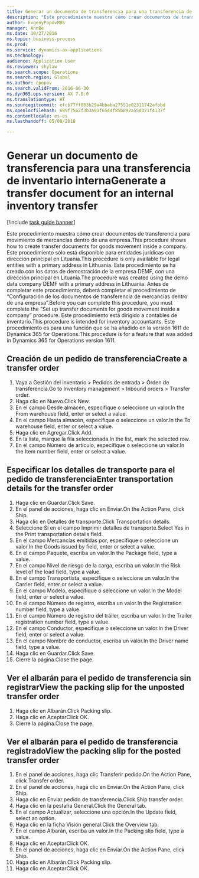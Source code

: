 ```yaml
--- 
title: Generar un documento de transferencia para una transferencia de inventario interna
description: "Este procedimiento muestra cómo crear documentos de transferencia para movimiento de mercancías dentro de una empresa."
author: EvgenyPopovMBS
manager: AnnBe
ms.date: 10/27/2016
ms.topic: business-process
ms.prod: 
ms.service: dynamics-ax-applications
ms.technology: 
audience: Application User
ms.reviewer: shylaw
ms.search.scope: Operations
ms.search.region: Global
ms.author: epopov
ms.search.validFrom: 2016-06-30
ms.dyn365.ops.version: AX 7.0.0
ms.translationtype: HT
ms.sourcegitcommit: efcb77ff883b29a4bbaba27551e02311742afbbd
ms.openlocfilehash: 699f7562f3b3a91f6544f85b892a55d371f4137f
ms.contentlocale: es-es
ms.lasthandoff: 05/08/2018

---
```

# <a name="generate-a-transfer-document-for-an-internal-inventory-transfer"></a><span data-ttu-id="d29a5-103">Generar un documento de transferencia para una transferencia de inventario interna</span><span class="sxs-lookup"><span data-stu-id="d29a5-103">Generate a transfer document for an internal inventory transfer</span></span>

[!include [task guide banner](../../includes/task-guide-banner.md)]

<span data-ttu-id="d29a5-104">Este procedimiento muestra cómo crear documentos de transferencia para movimiento de mercancías dentro de una empresa.</span><span class="sxs-lookup"><span data-stu-id="d29a5-104">This procedure shows how to create transfer documents for goods movement inside a company.</span></span> <span data-ttu-id="d29a5-105">Este procedimiento sólo está disponible para entidades jurídicas con dirección principal en Lituania.</span><span class="sxs-lookup"><span data-stu-id="d29a5-105">This procedure is only available for legal entities with a primary address in Lithuania.</span></span> <span data-ttu-id="d29a5-106">Este procedimiento se ha creado con los datos de demostración de la empresa DEMF, con una dirección principal en Lituania.</span><span class="sxs-lookup"><span data-stu-id="d29a5-106">The procedure was created using the demo data company DEMF with a primary address in Lithuania.</span></span> <span data-ttu-id="d29a5-107">Antes de completar este procedimiento, deberá completar el procedimiento de “Configuración de los documentos de transferencia de mercancías dentro de una empresa”.</span><span class="sxs-lookup"><span data-stu-id="d29a5-107">Before you can complete this procedure, you must complete the “Set up transfer documents for goods movement inside a company” procedure.</span></span> <span data-ttu-id="d29a5-108">Este procedimiento está dirigido a contables de inventario.</span><span class="sxs-lookup"><span data-stu-id="d29a5-108">This procedure is intended for inventory accountants.</span></span> <span data-ttu-id="d29a5-109">Este procedimiento es para una función que se ha añadido en la versión 1611 de Dynamics 365 for Operations.</span><span class="sxs-lookup"><span data-stu-id="d29a5-109">This procedure is for a feature that was added in Dynamics 365 for Operations version 1611.</span></span>


## <a name="create-a-transfer-order"></a><span data-ttu-id="d29a5-110">Creación de un pedido de transferencia</span><span class="sxs-lookup"><span data-stu-id="d29a5-110">Create a transfer order</span></span>
1. <span data-ttu-id="d29a5-111">Vaya a Gestión del inventario > Pedidos de entrada > Orden de transferencia.</span><span class="sxs-lookup"><span data-stu-id="d29a5-111">Go to Inventory management > Inbound orders > Transfer order.</span></span>
2. <span data-ttu-id="d29a5-112">Haga clic en Nuevo.</span><span class="sxs-lookup"><span data-stu-id="d29a5-112">Click New.</span></span>
3. <span data-ttu-id="d29a5-113">En el campo Desde almacén, especifique o seleccione un valor.</span><span class="sxs-lookup"><span data-stu-id="d29a5-113">In the From warehouse field, enter or select a value.</span></span>
4. <span data-ttu-id="d29a5-114">En el campo Hasta almacén, especifique o seleccione un valor.</span><span class="sxs-lookup"><span data-stu-id="d29a5-114">In the To warehouse field, enter or select a value.</span></span>
5. <span data-ttu-id="d29a5-115">Haga clic en Agregar.</span><span class="sxs-lookup"><span data-stu-id="d29a5-115">Click Add.</span></span>
6. <span data-ttu-id="d29a5-116">En la lista, marque la fila seleccionada.</span><span class="sxs-lookup"><span data-stu-id="d29a5-116">In the list, mark the selected row.</span></span>
7. <span data-ttu-id="d29a5-117">En el campo Número de artículo, especifique o seleccione un valor.</span><span class="sxs-lookup"><span data-stu-id="d29a5-117">In the Item number field, enter or select a value.</span></span>

## <a name="enter-transportation-details-for-the-transfer-order"></a><span data-ttu-id="d29a5-118">Especificar los detalles de transporte para el pedido de transferencia</span><span class="sxs-lookup"><span data-stu-id="d29a5-118">Enter transportation details for the transfer order</span></span>
1. <span data-ttu-id="d29a5-119">Haga clic en Guardar.</span><span class="sxs-lookup"><span data-stu-id="d29a5-119">Click Save.</span></span>
2. <span data-ttu-id="d29a5-120">En el panel de acciones, haga clic en Enviar.</span><span class="sxs-lookup"><span data-stu-id="d29a5-120">On the Action Pane, click Ship.</span></span>
3. <span data-ttu-id="d29a5-121">Haga clic en Detalles de transporte.</span><span class="sxs-lookup"><span data-stu-id="d29a5-121">Click Transportation details.</span></span>
4. <span data-ttu-id="d29a5-122">Seleccione Sí en el campo Imprimir detalles de transporte.</span><span class="sxs-lookup"><span data-stu-id="d29a5-122">Select Yes in the Print transportation details field.</span></span>
5. <span data-ttu-id="d29a5-123">En el campo Mercancías emitidas por, especifique o seleccione un valor.</span><span class="sxs-lookup"><span data-stu-id="d29a5-123">In the Goods issued by field, enter or select a value.</span></span>
6. <span data-ttu-id="d29a5-124">En el campo Paquete, escriba un valor.</span><span class="sxs-lookup"><span data-stu-id="d29a5-124">In the Package field, type a value.</span></span>
7. <span data-ttu-id="d29a5-125">En el campo Nivel de riesgo de la carga, escriba un valor.</span><span class="sxs-lookup"><span data-stu-id="d29a5-125">In the Risk level of the load field, type a value.</span></span>
8. <span data-ttu-id="d29a5-126">En el campo Transportista, especifique o seleccione un valor.</span><span class="sxs-lookup"><span data-stu-id="d29a5-126">In the Carrier field, enter or select a value.</span></span>
9. <span data-ttu-id="d29a5-127">En el campo Modelo, especifique o seleccione un valor.</span><span class="sxs-lookup"><span data-stu-id="d29a5-127">In the Model field, enter or select a value.</span></span>
10. <span data-ttu-id="d29a5-128">En el campo Número de registro, escriba un valor.</span><span class="sxs-lookup"><span data-stu-id="d29a5-128">In the Registration number field, type a value.</span></span>
11. <span data-ttu-id="d29a5-129">En el campo Número de registro del tráiler, escriba un valor.</span><span class="sxs-lookup"><span data-stu-id="d29a5-129">In the Trailer registration number field, type a value.</span></span>
12. <span data-ttu-id="d29a5-130">En el campo Conductor, especifique o seleccione un valor.</span><span class="sxs-lookup"><span data-stu-id="d29a5-130">In the Driver field, enter or select a value.</span></span>
13. <span data-ttu-id="d29a5-131">En el campo Nombre de conductor, escriba un valor.</span><span class="sxs-lookup"><span data-stu-id="d29a5-131">In the Driver name field, type a value.</span></span>
14. <span data-ttu-id="d29a5-132">Haga clic en Guardar.</span><span class="sxs-lookup"><span data-stu-id="d29a5-132">Click Save.</span></span>
15. <span data-ttu-id="d29a5-133">Cierre la página.</span><span class="sxs-lookup"><span data-stu-id="d29a5-133">Close the page.</span></span>

## <a name="view-the-packing-slip-for-the-unposted-transfer-order"></a><span data-ttu-id="d29a5-134">Ver el albarán para el pedido de transferencia sin registrar</span><span class="sxs-lookup"><span data-stu-id="d29a5-134">View the packing slip for the unposted transfer order</span></span>
1. <span data-ttu-id="d29a5-135">Haga clic en Albarán.</span><span class="sxs-lookup"><span data-stu-id="d29a5-135">Click Packing slip.</span></span>
2. <span data-ttu-id="d29a5-136">Haga clic en Aceptar</span><span class="sxs-lookup"><span data-stu-id="d29a5-136">Click OK.</span></span>
3. <span data-ttu-id="d29a5-137">Cierre la página.</span><span class="sxs-lookup"><span data-stu-id="d29a5-137">Close the page.</span></span>

## <a name="view-the-packing-slip-for-the-posted-transfer-order"></a><span data-ttu-id="d29a5-138">Ver el albarán para el pedido de transferencia registrado</span><span class="sxs-lookup"><span data-stu-id="d29a5-138">View the packing slip for the posted transfer order</span></span>
1. <span data-ttu-id="d29a5-139">En el panel de acciones, haga clic Transferir pedido.</span><span class="sxs-lookup"><span data-stu-id="d29a5-139">On the Action Pane, click Transfer order.</span></span>
2. <span data-ttu-id="d29a5-140">En el panel de acciones, haga clic en Enviar.</span><span class="sxs-lookup"><span data-stu-id="d29a5-140">On the Action Pane, click Ship.</span></span>
3. <span data-ttu-id="d29a5-141">Haga clic en Enviar pedido de transferencia.</span><span class="sxs-lookup"><span data-stu-id="d29a5-141">Click Ship transfer order.</span></span>
4. <span data-ttu-id="d29a5-142">Haga clic en la pestaña General.</span><span class="sxs-lookup"><span data-stu-id="d29a5-142">Click the General tab.</span></span>
5. <span data-ttu-id="d29a5-143">En el campo Actualizar, seleccione una opción.</span><span class="sxs-lookup"><span data-stu-id="d29a5-143">In the Update field, select an option.</span></span>
6. <span data-ttu-id="d29a5-144">Haga clic en la ficha Visión general.</span><span class="sxs-lookup"><span data-stu-id="d29a5-144">Click the Overview tab.</span></span>
7. <span data-ttu-id="d29a5-145">En el campo Albarán, escriba un valor.</span><span class="sxs-lookup"><span data-stu-id="d29a5-145">In the Packing slip field, type a value.</span></span>
8. <span data-ttu-id="d29a5-146">Haga clic en Aceptar</span><span class="sxs-lookup"><span data-stu-id="d29a5-146">Click OK.</span></span>
9. <span data-ttu-id="d29a5-147">En el panel de acciones, haga clic en Enviar.</span><span class="sxs-lookup"><span data-stu-id="d29a5-147">On the Action Pane, click Ship.</span></span>
10. <span data-ttu-id="d29a5-148">Haga clic en Albarán.</span><span class="sxs-lookup"><span data-stu-id="d29a5-148">Click Packing slip.</span></span>
11. <span data-ttu-id="d29a5-149">Haga clic en Aceptar</span><span class="sxs-lookup"><span data-stu-id="d29a5-149">Click OK.</span></span>



